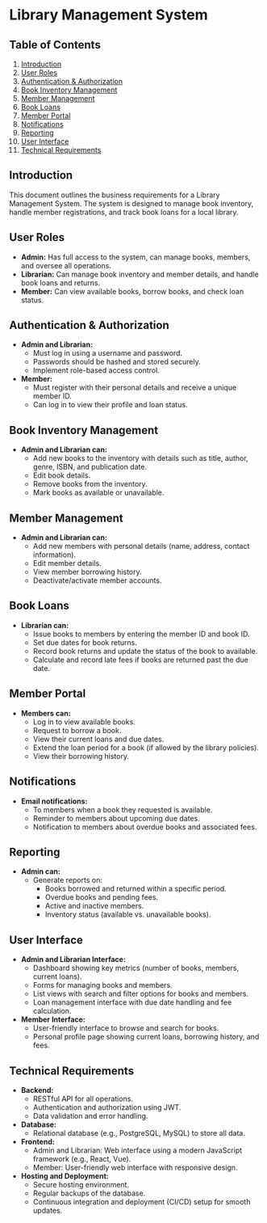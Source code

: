 # Library Management System

## Table of Contents
1. [Introduction](#introduction)
2. [User Roles](#user-roles)
3. [Authentication & Authorization](#authentication--authorization)
4. [Book Inventory Management](#book-inventory-management)
5. [Member Management](#member-management)
6. [Book Loans](#book-loans)
7. [Member Portal](#member-portal)
8. [Notifications](#notifications)
9. [Reporting](#reporting)
10. [User Interface](#user-interface)
11. [Technical Requirements](#technical-requirements)

## Introduction
This document outlines the business requirements for a Library Management System. The system is designed to manage book inventory, handle member registrations, and track book loans for a local library.

## User Roles
- **Admin:** Has full access to the system, can manage books, members, and oversee all operations.
- **Librarian:** Can manage book inventory and member details, and handle book loans and returns.
- **Member:** Can view available books, borrow books, and check loan status.

## Authentication & Authorization
- **Admin and Librarian:**
  - Must log in using a username and password.
  - Passwords should be hashed and stored securely.
  - Implement role-based access control.
- **Member:**
  - Must register with their personal details and receive a unique member ID.
  - Can log in to view their profile and loan status.

## Book Inventory Management
- **Admin and Librarian can:**
  - Add new books to the inventory with details such as title, author, genre, ISBN, and publication date.
  - Edit book details.
  - Remove books from the inventory.
  - Mark books as available or unavailable.

## Member Management
- **Admin and Librarian can:**
  - Add new members with personal details (name, address, contact information).
  - Edit member details.
  - View member borrowing history.
  - Deactivate/activate member accounts.

## Book Loans
- **Librarian can:**
  - Issue books to members by entering the member ID and book ID.
  - Set due dates for book returns.
  - Record book returns and update the status of the book to available.
  - Calculate and record late fees if books are returned past the due date.

## Member Portal
- **Members can:**
  - Log in to view available books.
  - Request to borrow a book.
  - View their current loans and due dates.
  - Extend the loan period for a book (if allowed by the library policies).
  - View their borrowing history.

## Notifications
- **Email notifications:**
  - To members when a book they requested is available.
  - Reminder to members about upcoming due dates.
  - Notification to members about overdue books and associated fees.

## Reporting
- **Admin can:**
  - Generate reports on:
    - Books borrowed and returned within a specific period.
    - Overdue books and pending fees.
    - Active and inactive members.
    - Inventory status (available vs. unavailable books).

## User Interface
- **Admin and Librarian Interface:**
  - Dashboard showing key metrics (number of books, members, current loans).
  - Forms for managing books and members.
  - List views with search and filter options for books and members.
  - Loan management interface with due date handling and fee calculation.
- **Member Interface:**
  - User-friendly interface to browse and search for books.
  - Personal profile page showing current loans, borrowing history, and fees.

## Technical Requirements
- **Backend:**
  - RESTful API for all operations.
  - Authentication and authorization using JWT.
  - Data validation and error handling.
- **Database:**
  - Relational database (e.g., PostgreSQL, MySQL) to store all data.
- **Frontend:**
  - Admin and Librarian: Web interface using a modern JavaScript framework (e.g., React, Vue).
  - Member: User-friendly web interface with responsive design.
- **Hosting and Deployment:**
  - Secure hosting environment.
  - Regular backups of the database.
  - Continuous integration and deployment (CI/CD) setup for smooth updates.

